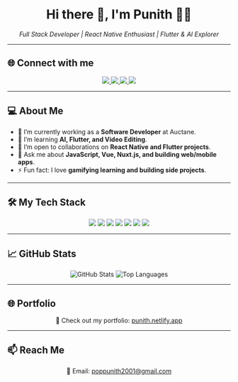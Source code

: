 <h1 align="center">Hi there 👋, I'm Punith 👨‍💻</h1>
<p align="center">
  <i>Full Stack Developer | React Native Enthusiast | Flutter & AI Explorer</i>
</p>

---

## 🌐 Connect with me

<p align="center">
  <a href="https://www.linkedin.com/in/punith-gowda-t-6123aa1a2/" target="_blank">
    <img src="https://img.shields.io/badge/LinkedIn-%230077B5.svg?style=for-the-badge&logo=linkedin&logoColor=white" />
  </a>
  <a href="https://www.instagram.com/black_bad_fury/?hl=en" target="_blank">
    <img src="https://img.shields.io/badge/Instagram-%23E4405F.svg?style=for-the-badge&logo=instagram&logoColor=white" />
  </a>
  <a href="https://twitter.com/its__punith" target="_blank">
    <img src="https://img.shields.io/badge/Twitter-%231DA1F2.svg?style=for-the-badge&logo=twitter&logoColor=white" />
  </a>
  <a href="mailto:poppunith2001@gmail.com">
    <img src="https://img.shields.io/badge/Email-D14836?style=for-the-badge&logo=gmail&logoColor=white" />
  </a>
</p>

---

## 💻 About Me
- 🔭 I’m currently working as a **Software Developer** at Auctane.  
- 🌱 I’m learning **AI, Flutter, and Video Editing**.  
- 👯 I’m open to collaborations on **React Native and Flutter projects**.  
- 💬 Ask me about **JavaScript, Vue, Nuxt.js, and building web/mobile apps**.  
- ⚡ Fun fact: I love **gamifying learning and building side projects**.  

---

## 🛠️ My Tech Stack

<p align="center">
  <img src="https://img.shields.io/badge/JavaScript-F7DF1E?style=for-the-badge&logo=javascript&logoColor=black" />
  <img src="https://img.shields.io/badge/React-61DAFB?style=for-the-badge&logo=react&logoColor=black" />
  <img src="https://img.shields.io/badge/Flutter-02569B?style=for-the-badge&logo=flutter&logoColor=white" />
  <img src="https://img.shields.io/badge/Vue.js-4FC08D?style=for-the-badge&logo=vue.js&logoColor=white" />
  <img src="https://img.shields.io/badge/HTML5-E34F26?style=for-the-badge&logo=html5&logoColor=white" />
  <img src="https://img.shields.io/badge/CSS3-1572B6?style=for-the-badge&logo=css3&logoColor=white" />
  <img src="https://img.shields.io/badge/Nuxt.js-00DC82?style=for-the-badge&logo=nuxtdotjs&logoColor=white" />
</p>

---

## 📈 GitHub Stats

<p align="center">
  <img src="https://github-readme-stats.vercel.app/api?username=punith-gowda&show_icons=true&theme=tokyonight&count_private=true" alt="GitHub Stats" />
  <img src="https://github-readme-stats.vercel.app/api/top-langs/?username=punith-gowda&layout=compact&theme=tokyonight" alt="Top Languages" />
</p>

---

## 🌐 Portfolio
<p align="center">
  💼 Check out my portfolio: <a href="https://punith.netlify.app" target="_blank">punith.netlify.app</a>
</p>

---

## 📫 Reach Me
<p align="center">
  📧 Email: <a href="mailto:poppunith2001@gmail.com">poppunith2001@gmail.com</a>
</p>
